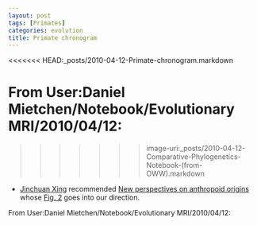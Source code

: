 ```yaml
---
layout: post
tags: [Primates]
categories: evolution
title: Primate chronogram
---
```






<<<<<<< HEAD:_posts/2010-04-12-Primate-chronogram.markdown

 





From User:Daniel Mietchen/Notebook/Evolutionary MRI/2010/04/12:
=======
>>>>>>> image-uri:_posts/2010-04-12-Comparative-Phylogenetics-Notebook-(from-OWW).markdown




-   [Jinchuan
    Xing](http://sites.google.com/site/chuanchuaner/ "http://sites.google.com/site/chuanchuaner/")
    recommended [New perspectives on anthropoid
    origins](http://www.pnas.org/content/107/11/4797 "http://www.pnas.org/content/107/11/4797")
    whose [Fig.
    2](http://www.pnas.org/content/107/11/4797/F2.expansion.html "http://www.pnas.org/content/107/11/4797/F2.expansion.html")
    goes into our direction.

From User:Daniel Mietchen/Notebook/Evolutionary MRI/2010/04/12:

